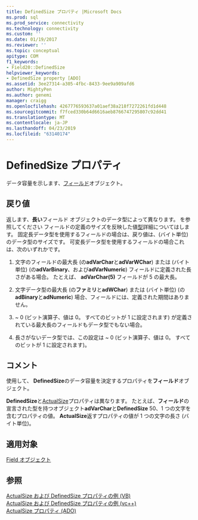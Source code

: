 ```yaml
---
title: DefinedSize プロパティ |Microsoft Docs
ms.prod: sql
ms.prod_service: connectivity
ms.technology: connectivity
ms.custom: ''
ms.date: 01/19/2017
ms.reviewer: ''
ms.topic: conceptual
apitype: COM
f1_keywords:
- Field20::DefinedSize
helpviewer_keywords:
- DefinedSize property [ADO]
ms.assetid: 3ee27314-a305-4fbc-8433-9ee9a909afd6
author: MightyPen
ms.author: genemi
manager: craigg
ms.openlocfilehash: 4267776593637a01aef38a218f7272261fd1d448
ms.sourcegitcommit: f7fced330b64d6616aeb8766747295807c92dd41
ms.translationtype: MT
ms.contentlocale: ja-JP
ms.lasthandoff: 04/23/2019
ms.locfileid: "63140174"
---
```

# <a name="definedsize-property"></a>DefinedSize プロパティ
データ容量を示します、[フィールド](../../../ado/reference/ado-api/field-object.md)オブジェクト。  
  
## <a name="return-value"></a>戻り値  
 返します、**長い**フィールド オブジェクトのデータ型によって異なります。 を参照してください フィールドの定義のサイズを反映した値[型](../../../ado/reference/ado-api/type-property-ado.md)詳細についてはします。 固定長データ型を使用するフィールドの場合は、戻り値は、(バイト単位) のデータ型のサイズです。 可変長データ型を使用するフィールドの場合これは、次のいずれかです。  
  
1.  文字のフィールドの最大長 (の**adVarChar**と**adVarWChar**) または (バイト単位) (の**adVarBinary**、および**adVarNumeric**) フィールドに定義された長さがある場合。 たとえば、 **adVarChar(5)** フィールドが 5 の最大長。  
  
2.  文字データ型の最大長 (の**ファミリ**と**adWChar**) または (バイト単位) (の**adBinary**と**adNumeric**) 場合、フィールドには、定義された期間はありません。  
  
3.  ~ 0 (ビット演算子、値は 0。 すべてのビットが 1 に設定されます) が定義されている最大長のフィールドもデータ型でもない場合。  
  
4.  長さがないデータ型では、この設定は ~ 0 (ビット演算子、値は 0。 すべてのビットが 1 に設定されます)。  
  
## <a name="remarks"></a>コメント  
 使用して、 **DefinedSize**のデータ容量を決定するプロパティを**フィールド**オブジェクト。  
  
 **DefinedSize**と[ActualSize](../../../ado/reference/ado-api/actualsize-property-ado.md)プロパティは異なります。 たとえば、**フィールド**の宣言された型を持つオブジェクト**adVarChar**と**DefinedSize** 50、1 つの文字を含むプロパティの値。 **ActualSize**返すプロパティの値が 1 つの文字の長さ (バイト単位)。  
  
## <a name="applies-to"></a>適用対象  
 [Field オブジェクト](../../../ado/reference/ado-api/field-object.md)  
  
## <a name="see-also"></a>参照  
 [ActualSize および DefinedSize プロパティの例 (VB)](../../../ado/reference/ado-api/actualsize-and-definedsize-properties-example-vb.md)   
 [ActualSize および DefinedSize プロパティの例 (vc++)](../../../ado/reference/ado-api/actualsize-and-definedsize-properties-example-vc.md)   
 [ActualSize プロパティ (ADO)](../../../ado/reference/ado-api/actualsize-property-ado.md)
